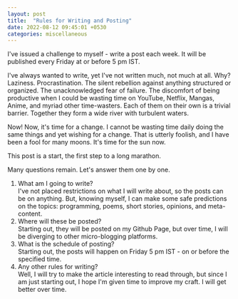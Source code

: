 ```yaml
---
layout: post
title:  "Rules for Writing and Posting"
date: 2022-08-12 09:45:01 +0530
categories: miscellaneous
---
```


I've issued a challenge to myself - write a post each week. It will be published every Friday at or before 5 pm IST.

I've always wanted to write, yet I've not written much, not much at all. Why? Laziness. Procrastination. The silent rebellion against anything structured or organized. The unacknowledged fear of failure. The discomfort of being productive when I could be wasting time on YouTube, Netflix, Mangas, Anime, and myriad other time-wasters. Each of them on their own is a trivial barrier. Together they form a wide river with turbulent waters.

Now! Now, it's time for a change. I cannot be wasting time daily doing the same things and yet wishing for a change. That is utterly foolish, and I have been a fool for many moons. It's time for the sun now.

This post is a start, the first step to a long marathon.

Many questions remain. Let's answer them one by one.

1. What am I going to write? <br>
I've not placed restrictions on what I will write about, so the posts can be on anything. But, knowing myself, I can make some safe predictions on the topics: programming, poems, short stories, opinions, and meta-content.
2. Where will these be posted? <br>
Starting out, they will be posted on my Github Page, but over time, I will be diverging to other micro-blogging platforms.
3. What is the schedule of posting? <br>
Starting out, the posts will happen on Friday 5 pm IST - on or before the specified time.
4. Any other rules for writing? <br>
Well, I will try to make the article interesting to read through, but since I am just starting out, I hope I'm given time to improve my craft. I will get better over time.
